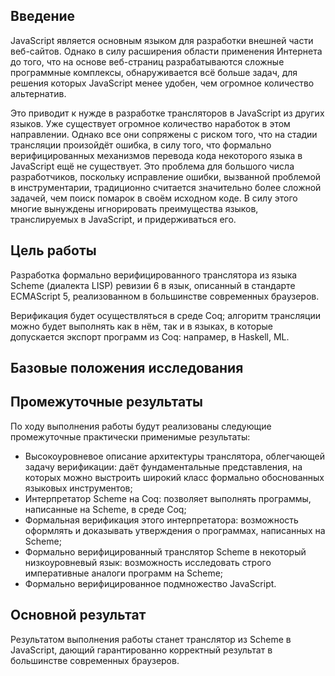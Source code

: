 Введение
--------

JavaScript является основным языком для разработки внешней части веб-сайтов.
Однако в силу расширения области применения Интернета до того, что на основе
веб-страниц разрабатываются сложные программные комплексы, обнаруживается всё
больше задач, для решения которых JavaScript менее удобен, чем огромное
количество альтернатив.

Это приводит к нужде в разработке трансляторов в JavaScript из других языков.
Уже существует огромное количество наработок в этом направлении. Однако все они
сопряжены с риском того, что на стадии трансляции произойдёт ошибка, в силу
того, что формально верифицированных механизмов перевода кода некоторого языка в
JavaScript ещё не существует. Это проблема для большого числа разработчиков,
поскольку исправление ошибки, вызванной проблемой в инструментарии, традиционно
считается значительно более сложной задачей, чем поиск помарок в своём исходном
коде. В силу этого многие вынуждены игнорировать преимущества языков,
транслируемых в JavaScript, и придерживаться его.

Цель работы
-----------

Разработка формально верифицированного транслятора из языка Scheme (диалекта
LISP) ревизии 6 в язык, описанный в стандарте ECMAScript 5, реализованном в
большинстве современных браузеров.

Верификация будет осуществляться в среде Coq; алгоритм трансляции можно будет
выполнять как в нём, так и в языках, в которые допускается экспорт программ из
Coq: напрамер, в Haskell, ML.

Базовые положения исследования
------------------------------



Промежуточные результаты
------------------------

По ходу выполнения работы будут реализованы следующие промежуточные практически
применимые результаты:

  * Высокоуровневое описание архитектуры транслятора, облегчающей задачу
    верификации: даёт фундаментальные представления, на которых можно выстроить
    широкий класс формально обоснованных языковых инструментов;
  * Интерпретатор Scheme на Coq: позволяет выполнять программы, написанные на
    Scheme, в среде Coq;
  * Формальная верификация этого интерпретатора: возможность оформлять и
    доказывать утверждения о программах, написанных на Scheme;
  * Формально верифицированный транслятор Scheme в некоторый низкоуровневый
    язык: возможность исследовать строго императивные аналоги программ на
    Scheme;
  * Формально верифицированное подмножество JavaScript.

Основной результат
------------------

Результатом выполнения работы станет транслятор из Scheme в JavaScript, дающий
гарантированно корректный результат в большинстве современных браузеров.

